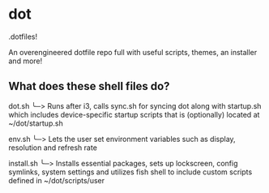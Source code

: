 # dot

.dotfiles!

An overengineered dotfile repo full with useful scripts, themes, an installer and more!

## What does these shell files do?

dot.sh
╰─> Runs after i3, calls sync.sh for syncing dot along with startup.sh which includes device-specific startup scripts that is (optionally) located at ~/dot/startup.sh

env.sh
╰─> Lets the user set environment variables such as display, resolution and refresh rate

install.sh
╰─> Installs essential packages, sets up lockscreen, config symlinks, system settings and utilizes fish shell to include custom scripts defined in ~/dot/scripts/user
